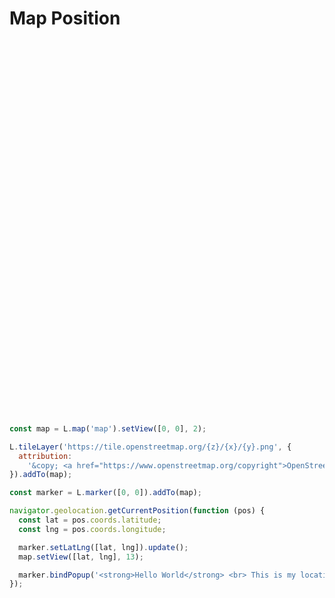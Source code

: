 <!DOCTYPE html>
<html lang="en">
  <head>
    <meta charset="UTF-8" />
    <meta http-equiv="X-UA-Compatible" content="IE=edge" />
    <meta name="viewport" content="width=device-width, initial-scale=1.0" />
    <link
      rel="stylesheet"
      href="https://unpkg.com/leaflet@1.9.3/dist/leaflet.css"
      integrity="sha256-kLaT2GOSpHechhsozzB+flnD+zUyjE2LlfWPgU04xyI="
      crossorigin=""
    />
    <script
      src="https://unpkg.com/leaflet@1.9.3/dist/leaflet.js"
      integrity="sha256-WBkoXOwTeyKclOHuWtc+i2uENFpDZ9YPdf5Hf+D7ewM="
      crossorigin=""
    ></script>
    <script src="script.js" defer></script>
    <style>
      #map {
        width: 600px;
        height: 600px;
      }
    </style>
    <title>Map Position</title>
  </head>
  <body>
    <h1>Map Position</h1>
    <div id="map"></div>
  </body>
</html>

```js
const map = L.map('map').setView([0, 0], 2);

L.tileLayer('https://tile.openstreetmap.org/{z}/{x}/{y}.png', {
  attribution:
    '&copy; <a href="https://www.openstreetmap.org/copyright">OpenStreetMap</a> contributors',
}).addTo(map);

const marker = L.marker([0, 0]).addTo(map);

navigator.geolocation.getCurrentPosition(function (pos) {
  const lat = pos.coords.latitude;
  const lng = pos.coords.longitude;

  marker.setLatLng([lat, lng]).update();
  map.setView([lat, lng], 13);

  marker.bindPopup('<strong>Hello World</strong> <br> This is my location');
});
